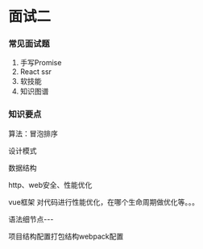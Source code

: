 # 面试二

### 常见面试题

1. 手写Promise
2. React ssr
3. 软技能
4. 知识图谱

### 知识要点

算法：冒泡排序

设计模式

数据结构

http、web安全、性能优化

vue框架 对代码进行性能优化，在哪个生命周期做优化等。。。



语法细节点---

项目结构配置打包结构webpack配置







